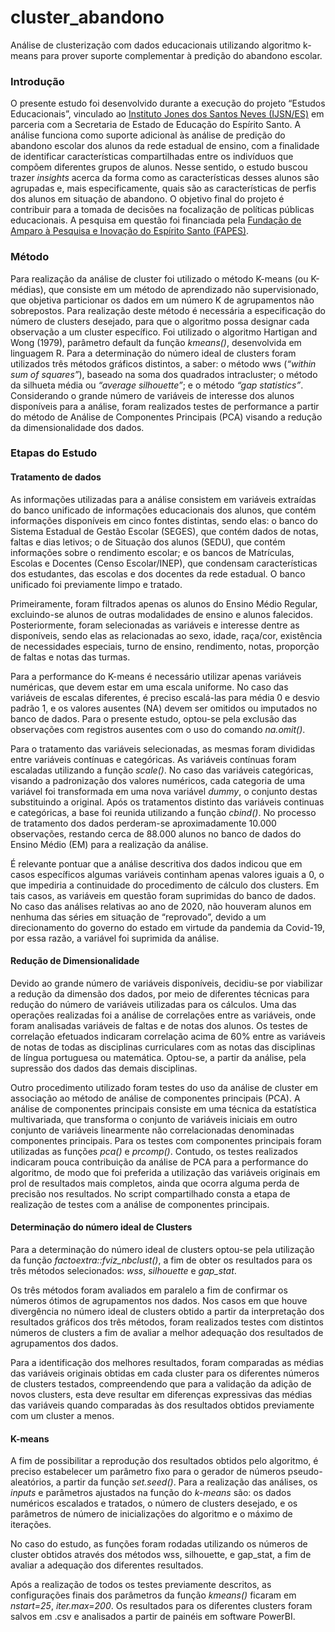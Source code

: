 # cluster_abandono
Análise de clusterização com dados educacionais utilizando algoritmo k-means para prover suporte complementar à predição do abandono escolar.


<h3>Introdução</h3>

O presente estudo foi desenvolvido durante a execução do projeto “Estudos Educacionais”, vinculado ao <a href="http://www.ijsn.es.gov.br/">Instituto Jones dos Santos Neves (IJSN/ES)</a> em parceria com a Secretaria de Estado de Educação do Espírito Santo. A análise funciona como suporte adicional às análise de predição do abandono escolar dos alunos da rede estadual de ensino, com a finalidade de identificar características compartilhadas entre os indivíduos que compõem diferentes grupos de alunos. Nesse sentido, o estudo buscou trazer <i>insights</i> acerca da forma como as características desses alunos são agrupadas e, mais especificamente, quais são as características de perfis dos alunos em situação de abandono. O objetivo final do projeto é contribuir para a tomada de decisões na focalização de políticas públicas educacionais. 
A pesquisa em questão foi financiada pela <a href="http://fapes.es.gov.br/">Fundação de Amparo à Pesquisa e Inovação do Espírito Santo (FAPES)</a>.

<h3>Método</h3>

Para realização da análise de cluster foi utilizado o método K-means (ou K-médias), que consiste em um método de aprendizado não supervisionado, que objetiva particionar os dados em um número K de agrupamentos não sobrepostos. Para realização deste método é necessária a especificação do número de clusters desejado, para que o algoritmo possa designar cada observação a um cluster específico. Foi utilizado o algoritmo Hartigan and Wong (1979), parâmetro default da função <i>kmeans()</i>, desenvolvida em linguagem R.
Para a determinação do número ideal de clusters foram utilizados três métodos gráficos distintos, a saber: o método wws (<i>“within sum of squares”</i>), baseado na soma dos quadrados intracluster; o método da silhueta média ou <i>“average silhouette”</i>; e o método <i>“gap statistics”</i>.
Considerando o grande número de variáveis de interesse dos alunos disponíveis para a análise, foram realizados testes de performance a partir do método de Análise de Componentes Principais (PCA) visando a redução da dimensionalidade dos dados.

<h3>Etapas do Estudo</h3>

<h4>Tratamento de dados</h4>

As informações utilizadas para a análise consistem em variáveis extraídas do banco unificado de informações educacionais dos alunos, que contém informações disponíveis em cinco fontes distintas, sendo elas: o banco do Sistema Estadual de Gestão Escolar (SEGES), que contém dados de notas, faltas e dias letivos; o de Situação dos alunos (SEDU), que contém informações sobre o rendimento escolar; e os bancos de Matrículas, Escolas e Docentes (Censo Escolar/INEP), que condensam características dos estudantes, das escolas e dos docentes da rede estadual. O banco unificado foi previamente limpo e tratado.

Primeiramente, foram filtrados apenas os alunos do Ensino Médio Regular, excluindo-se alunos de outras modalidades de ensino e alunos falecidos. Posteriormente, foram selecionadas as variáveis e interesse dentre as disponíveis, sendo elas as relacionadas ao sexo, idade, raça/cor, existência de necessidades especiais, turno de ensino, rendimento, notas, proporção de faltas e notas das turmas.

Para a performance do K-means é necessário utilizar apenas variáveis numéricas, que devem estar em uma escala uniforme. No caso das variáveis de escalas diferentes, é preciso escalá-las para média 0 e desvio padrão 1, e os valores ausentes (NA) devem ser omitidos ou imputados no banco de dados. Para o presente estudo, optou-se pela exclusão das observações com registros ausentes com o uso do comando <i>na.omit()</i>.

Para o tratamento das variáveis selecionadas, as mesmas foram divididas entre variáveis contínuas e categóricas. As variáveis contínuas foram escaladas utilizando a função <i>scale()</i>. No caso das variáveis categóricas, visando a padronização dos valores numéricos, cada categoria de uma variável foi transformada em uma nova variável <i>dummy</i>, o conjunto destas substituindo a original. Após os tratamentos distinto das variáveis continuas e categóricas, a base foi reunida utilizando a função <i>cbind()</i>. No processo de tratamento dos dados perderam-se aproximadamente 10.000 observações, restando cerca de 88.000 alunos no banco de dados do Ensino Médio (EM) para a realização da análise.

É relevante pontuar que a análise descritiva dos dados indicou que em casos específicos algumas variáveis continham apenas valores iguais a 0, o que impediria a continuidade do procedimento de cálculo dos clusters. Em tais casos, as variáveis em questão foram suprimidas do banco de dados. No caso das análises relativas ao ano de 2020, não houveram alunos em nenhuma das séries em situação de “reprovado”, devido a um direcionamento do governo do estado em virtude da pandemia da Covid-19, por essa razão, a variável foi suprimida da análise.

<h4>Redução de Dimensionalidade</h4>

Devido ao grande número de variáveis disponíveis, decidiu-se por viabilizar a redução da dimensão dos dados, por meio de diferentes técnicas para redução do número de variáveis utilizadas para os cálculos. Uma das operações realizadas foi a análise de correlações entre as variáveis, onde foram analisadas variáveis de faltas e de notas dos alunos. Os testes de correlação efetuados indicaram correlação acima de 60% entre as variáveis de notas de todas as disciplinas curriculares com as notas das disciplinas de língua portuguesa ou matemática. Optou-se, a partir da análise, pela supressão dos dados das demais disciplinas.

Outro procedimento utilizado foram testes do uso da análise de cluster em associação ao método de análise de componentes principais (PCA). A análise de componentes principais consiste em uma técnica da estatística multivariada, que transforma o conjunto de variáveis iniciais em outro conjunto de variáveis linearmente não correlacionadas denominadas componentes principais. Para os testes com componentes principais foram utilizadas as funções <i>pca()</i> e <i>prcomp()</i>. Contudo, os testes realizados indicaram pouca contribuição da análise de PCA para a performance do algoritmo, de modo que foi preferida a utilização das variáveis originais em prol de resultados mais completos, ainda que ocorra alguma perda de precisão nos resultados. No script compartilhado consta a etapa de realização de testes com a análise de componentes principais.

<h4>Determinação do número ideal de Clusters</h4>

Para a determinação do número ideal de clusters optou-se pela utilização da função <i>factoextra::fviz_nbclust()</i>, a fim de obter os resultados para os três métodos selecionados: <i>wss</i>, <i>silhouette</i> e <i>gap_stat</i>.

Os três métodos foram avaliados em paralelo a fim de confirmar os números ótimos de agrupamentos nos dados. Nos casos em que houve divergência no número ideal de clusters obtido a partir da interpretação dos resultados gráficos dos três métodos, foram realizados testes com distintos números de clusters a fim de avaliar a melhor adequação dos resultados de agrupamentos dos dados. 

Para a identificação dos melhores resultados, foram comparadas as médias das variáveis originais obtidas em cada cluster para os diferentes números de clusters testados, compreendendo que para a validação da adição de novos clusters, esta deve resultar em diferenças expressivas das médias das variáveis quando comparadas às dos resultados obtidos previamente com um cluster a menos.

<h4>K-means</h4>

A fim de possibilitar a reprodução dos resultados obtidos pelo algoritmo, é preciso estabelecer um parâmetro fixo para o gerador de números pseudo-aleatórios, a partir da função <i>set.seed()</i>. Para a realização das análises, os <i>inputs</i> e parâmetros ajustados na função do <i>k-means</i> são: os dados numéricos escalados e tratados, o número de clusters desejado, e os parâmetros de número de inicializações do algoritmo e o máximo de iterações. 

No caso do estudo, as funções foram rodadas utilizando os números de cluster obtidos através dos métodos wss, silhouette, e gap_stat, a fim de avaliar a adequação dos diferentes resultados.

Após a realização de todos os testes previamente descritos, as configurações finais dos parâmetros da função <i>kmeans()</i> ficaram em <i>nstart=25</i>, <i>iter.max=200</i>. Os resultados para os diferentes clusters foram salvos em .csv e analisados a partir de painéis em software PowerBI.



